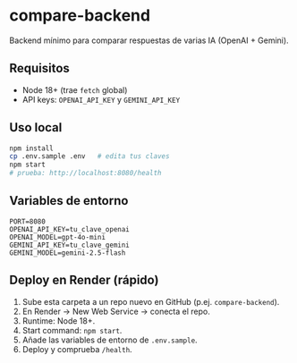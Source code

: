 # compare-backend
Backend mínimo para comparar respuestas de varias IA (OpenAI + Gemini).

## Requisitos
- Node 18+ (trae `fetch` global)
- API keys: `OPENAI_API_KEY` y `GEMINI_API_KEY`

## Uso local
```bash
npm install
cp .env.sample .env   # edita tus claves
npm start
# prueba: http://localhost:8080/health
```

## Variables de entorno
```
PORT=8080
OPENAI_API_KEY=tu_clave_openai
OPENAI_MODEL=gpt-4o-mini
GEMINI_API_KEY=tu_clave_gemini
GEMINI_MODEL=gemini-2.5-flash
```

## Deploy en Render (rápido)
1. Sube esta carpeta a un repo nuevo en GitHub (p.ej. `compare-backend`).
2. En Render → New Web Service → conecta el repo.
3. Runtime: Node 18+.
4. Start command: `npm start`.
5. Añade las variables de entorno de `.env.sample`.
6. Deploy y comprueba `/health`.
